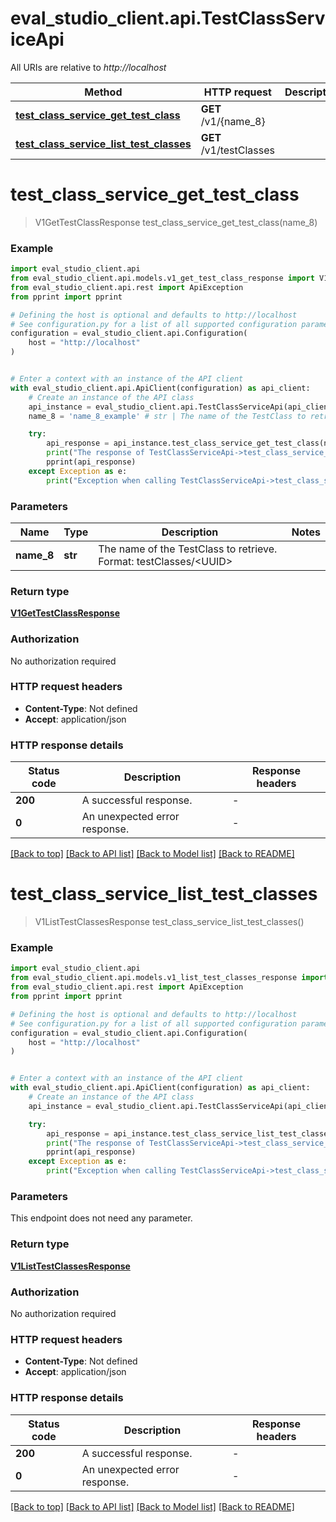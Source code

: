 # eval_studio_client.api.TestClassServiceApi

All URIs are relative to *http://localhost*

Method | HTTP request | Description
------------- | ------------- | -------------
[**test_class_service_get_test_class**](TestClassServiceApi.md#test_class_service_get_test_class) | **GET** /v1/{name_8} | 
[**test_class_service_list_test_classes**](TestClassServiceApi.md#test_class_service_list_test_classes) | **GET** /v1/testClasses | 


# **test_class_service_get_test_class**
> V1GetTestClassResponse test_class_service_get_test_class(name_8)



### Example


```python
import eval_studio_client.api
from eval_studio_client.api.models.v1_get_test_class_response import V1GetTestClassResponse
from eval_studio_client.api.rest import ApiException
from pprint import pprint

# Defining the host is optional and defaults to http://localhost
# See configuration.py for a list of all supported configuration parameters.
configuration = eval_studio_client.api.Configuration(
    host = "http://localhost"
)


# Enter a context with an instance of the API client
with eval_studio_client.api.ApiClient(configuration) as api_client:
    # Create an instance of the API class
    api_instance = eval_studio_client.api.TestClassServiceApi(api_client)
    name_8 = 'name_8_example' # str | The name of the TestClass to retrieve. Format: testClasses/<UUID>

    try:
        api_response = api_instance.test_class_service_get_test_class(name_8)
        print("The response of TestClassServiceApi->test_class_service_get_test_class:\n")
        pprint(api_response)
    except Exception as e:
        print("Exception when calling TestClassServiceApi->test_class_service_get_test_class: %s\n" % e)
```



### Parameters


Name | Type | Description  | Notes
------------- | ------------- | ------------- | -------------
 **name_8** | **str**| The name of the TestClass to retrieve. Format: testClasses/&lt;UUID&gt; | 

### Return type

[**V1GetTestClassResponse**](V1GetTestClassResponse.md)

### Authorization

No authorization required

### HTTP request headers

 - **Content-Type**: Not defined
 - **Accept**: application/json

### HTTP response details

| Status code | Description | Response headers |
|-------------|-------------|------------------|
**200** | A successful response. |  -  |
**0** | An unexpected error response. |  -  |

[[Back to top]](#) [[Back to API list]](../README.md#documentation-for-api-endpoints) [[Back to Model list]](../README.md#documentation-for-models) [[Back to README]](../README.md)

# **test_class_service_list_test_classes**
> V1ListTestClassesResponse test_class_service_list_test_classes()



### Example


```python
import eval_studio_client.api
from eval_studio_client.api.models.v1_list_test_classes_response import V1ListTestClassesResponse
from eval_studio_client.api.rest import ApiException
from pprint import pprint

# Defining the host is optional and defaults to http://localhost
# See configuration.py for a list of all supported configuration parameters.
configuration = eval_studio_client.api.Configuration(
    host = "http://localhost"
)


# Enter a context with an instance of the API client
with eval_studio_client.api.ApiClient(configuration) as api_client:
    # Create an instance of the API class
    api_instance = eval_studio_client.api.TestClassServiceApi(api_client)

    try:
        api_response = api_instance.test_class_service_list_test_classes()
        print("The response of TestClassServiceApi->test_class_service_list_test_classes:\n")
        pprint(api_response)
    except Exception as e:
        print("Exception when calling TestClassServiceApi->test_class_service_list_test_classes: %s\n" % e)
```



### Parameters

This endpoint does not need any parameter.

### Return type

[**V1ListTestClassesResponse**](V1ListTestClassesResponse.md)

### Authorization

No authorization required

### HTTP request headers

 - **Content-Type**: Not defined
 - **Accept**: application/json

### HTTP response details

| Status code | Description | Response headers |
|-------------|-------------|------------------|
**200** | A successful response. |  -  |
**0** | An unexpected error response. |  -  |

[[Back to top]](#) [[Back to API list]](../README.md#documentation-for-api-endpoints) [[Back to Model list]](../README.md#documentation-for-models) [[Back to README]](../README.md)

